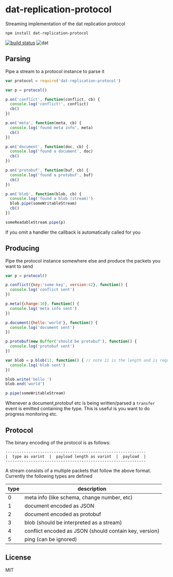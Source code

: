 # dat-replication-protocol

Streaming implementation of the dat replication protocol

```
npm install dat-replication-protocol
```

[![build status](http://img.shields.io/travis/mafintosh/dat-replication-protocol.svg?style=flat)](http://travis-ci.org/mafintosh/dat-replication-protocol)
![dat](http://img.shields.io/badge/Development%20sponsored%20by-dat-green.svg?style=flat)

## Parsing

Pipe a stream to a protocol instance to parse it

``` js
var protocol = require('dat-replication-protocol')

var p = protocol()

p.on('conflict', function(conflict, cb) {
  console.log('conflict!', conflict)
  cb()
})

p.on('meta', function(meta, cb) {
  console.log('found meta info', meta)
  cb()
})

p.on('document', function(doc, cb) {
  console.log('found a document', doc)
  cb()
})

p.on('protobuf', function(buf, cb) {
  console.log('found a protobuf', buf)
  cb()
})

p.on('blob', function(blob, cb) {
  console.log('found a blob (stream)')
  blob.pipe(someWritableStream)
  cb()
})

someReadableStream.pipe(p)
```

If you omit a handler the callback is automatically called for you

## Producing

Pipe the protocol instance somewhere else and produce the packets you want to send

``` js
var p = protocol()

p.conflict({key:'some-key', version:42}, function() {
  console.log('conflict sent')
})

p.meta({change:10}, function() {
  console.log('meta info sent')
})

p.document({hello:'world'}, function() {
  console.log('document sent')
})

p.protobuf(new Buffer('should be protobuf'), function() {
  console.log('protobuf sent')
})

var blob = p.blob(11, function() { // note 11 is the length and is required
  console.log('blob sent')
})

blob.write('hello ')
blob.end('world')

p.pipe(someWritableStream)
```

Whenever a document,protobuf etc is being written/parsed a `transfer` event is emitted containing the type.
This is useful is you want to do progress monitoring etc.

## Protocol

The binary encoding of the protocol is as follows:

```
-------------------------------------------------------------
|  type as varint  |  payload length as varint  |  payload  |
-------------------------------------------------------------
```

A stream consists of a multiple packets that follow the above format.
Currently the following types are defined

type           | description
-------------- | ------------
0              | meta info (like schema, change number, etc)
1              | document encoded as JSON
2              | document encoded as protobuf
3              | blob (should be interpreted as a stream)
4              | conflict encoded as JSON (should contain key, version)
5              | ping (can be ignored)


## License

MIT
